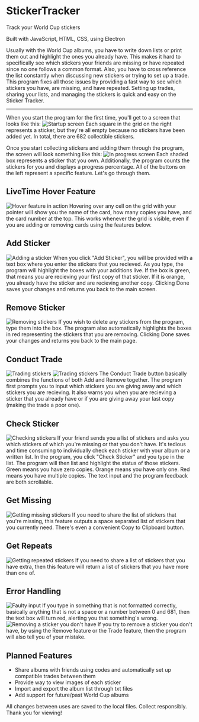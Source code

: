 # StickerTracker
Track your World Cup stickers

Built with JavaScript, HTML, CSS, using Electron

Usually with the World Cup albums, you have to write down lists or print them out and highlight the ones you already have. This makes it hard to specifically see which stickers your friends are missing or have repeated since no one follows a common format. Also, you have to cross reference the list constantly when discussing new stickers or trying to set up a trade. This program fixes all those issues by providing a fast way to see which stickers you have, are missing, and have repeated. Setting up trades, sharing your lists, and managing the stickers is quick and easy on the Sticker Tracker.

***
When you start the program for the first time, you'll get to a screen that looks like this:
![Startup screen](https://github.com/lucasgrinspan/StickerTracker/blob/master/Screenshots/StartScreen.png)
Each square in the grid on the right represents a sticker, but they're all empty because no stickers have been added yet. In total, there are 682 collectible stickers.

Once you start collecting stickers and adding them through the program, the screen will look something like this:
![In progress screen](https://github.com/lucasgrinspan/StickerTracker/blob/master/Screenshots/ProgressScreen.png)
Each shaded box represents a sticker that you own. Additionally, the program counts the stickers for you and displays a progress percentage. All of the buttons on the left represent a specific feature. Let's go through them.

## LiveTime Hover Feature
![Hover feature in action](https://github.com/lucasgrinspan/StickerTracker/blob/master/Screenshots/HoverFeature.png)
Hovering over any cell on the grid with your pointer will show you the name of the card, how many copies you have, and the card number at the top. This works whenever the grid is visible, even if you are adding or removing cards using the features below.

## Add Sticker
![Adding a sticker](https://github.com/lucasgrinspan/StickerTracker/blob/master/Screenshots/AddFeature.png)
When you click "Add Sticker", you will be provided with a text box where you enter the stickers that you recieved. As you type, the program will highlight the boxes with your additions live. If the box is green, that means you are recieving your first copy of that sticker. If it is orange, you already have the sticker and are recieving another copy. Clicking Done saves your changes and returns you back to the main screen.

## Remove Sticker
![Removing stickers](https://github.com/lucasgrinspan/StickerTracker/blob/master/Screenshots/RemoveFeature.png)
If you wish to delete any stickers from the program, type them into the box. The program also automatically highlights the boxes in red representing the stickers that you are removing. Clicking Done saves your changes and returns you back to the main page.

## Conduct Trade
![Trading stickers](https://github.com/lucasgrinspan/StickerTracker/blob/master/Screenshots/Trade1.png)
![Trading stickers](https://github.com/lucasgrinspan/StickerTracker/blob/master/Screenshots/Trade2.png)
The Conduct Trade button basically combines the functions of both Add and Remove together. The program first prompts you to input which stickers you are giving away and which stickers you are recieving. It also warns you when you are recieving a sticker that you already have or if you are giving away your last copy (making the trade a poor one).

## Check Sticker
![Checking stickers](https://github.com/lucasgrinspan/StickerTracker/blob/master/Screenshots/CheckFeature.png)
If your friend sends you a list of stickers and asks you which stickers of which you're missing or that you don't have. It's tedious and time consuming to individually check each sticker with your album or a written list. In the program, you click "Check Sticker" and you type in the list. The program will then list and highlight the status of those stickers. Green means you have zero copies. Orange means you have only one. Red means you have multiple copies. The text input and the program feedback are both scrollable.

## Get Missing
![Getting missing stickers](https://github.com/lucasgrinspan/StickerTracker/blob/master/Screenshots/MissingFeature.png)
If you need to share the list of stickers that you're missing, this feature outputs a space separated list of stickers that you currently need. There's even a convenient Copy to Clipboard button.

## Get Repeats
![Getting repeated stickers](https://github.com/lucasgrinspan/StickerTracker/blob/master/Screenshots/RepeatFeature.png)
If you need to share a list of stickers that you have extra, then this feature will return a list of stickers that you have more than one of.

## Error Handling
![Faulty input](https://github.com/lucasgrinspan/StickerTracker/blob/master/Screenshots/ErrorText1.png)
If you type in something that is not formatted correctly, basically anything that is not a space or a number between 0 and 681, then the text box will turn red, alerting you that something's wrong.
![Removing a sticker you don't have](https://github.com/lucasgrinspan/StickerTracker/blob/master/Screenshots/ErrorText2.png)
If you try to remove a sticker you don't have, by using the Remove feature or the Trade feature, then the program will also tell you of your mistake. 

## Planned Features
* Share albums with friends using codes and automatically set up compatible trades between them
* Provide way to view images of each sticker
* Import and export the album list through txt files
* Add support for future/past World Cup albums

All changes between uses are saved to the local files. Collect responsibly. Thank you for viewing!
